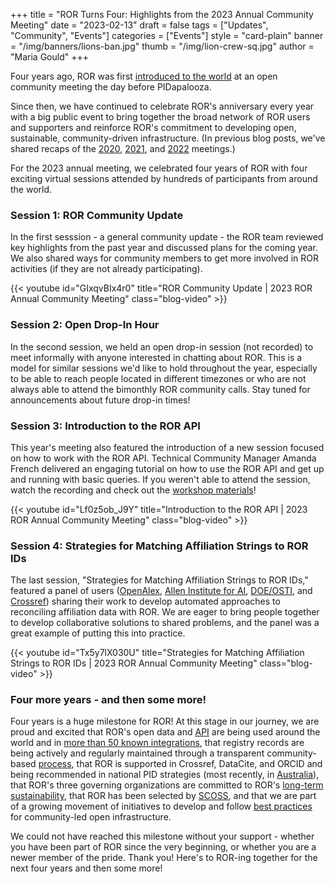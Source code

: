 +++
title = "ROR Turns Four: Highlights from the 2023 Annual Community Meeting"
date = "2023-02-13"
draft = false
tags = ["Updates", "Community", "Events"]
categories = ["Events"]
style = "card-plain"
banner = "/img/banners/lions-ban.jpg"
thumb = "/img/lion-crew-sq.jpg"
author = "Maria Gould"
+++

Four years ago, ROR was first [introduced to the world](/blog/2019-02-10-announcing-first-ror-prototype) at an open community meeting the day before PIDapalooza. 

Since then, we have continued to celebrate ROR's anniversary every year with a big public event to bring together the broad network of ROR users and supporters and reinforce ROR's commitment to developing open, sustainable, community-driven infrastructure. (In previous blog posts, we've shared recaps of the [2020](/blog/2020-02-10-ror-ing-in-portugal), [2021](/blog/2021-02-03-ror-annual-meeting), and [2022](/blog/2022-02-14-new-year-at-ror) meetings.)  

For the 2023 annual meeting, we celebrated four years of ROR with four exciting virtual sessions attended by hundreds of participants from around the world. 

### Session 1: ROR Community Update

In the first sesssion - a general community update - the ROR team reviewed key highlights from the past year and discussed plans for the coming year. We also shared ways for community members to get more involved in ROR activities (if they are not already participating). 

{{< youtube id="GIxqvBIx4r0" title="ROR Community Update | 2023 ROR Annual Community Meeting" class="blog-video" >}}


### Session 2: Open Drop-In Hour

In the second session, we held an open drop-in session (not recorded) to meet informally with anyone interested in chatting about ROR. This is a model for similar sessions we'd like to hold throughout the year, especially to be able to reach people located in different timezones or who are not always able to attend the bimonthly ROR community calls. Stay tuned for announcements about future drop-in times!


### Session 3: Introduction to the ROR API

This year's meeting also featured the introduction of a new session focused on how to work with the ROR API. Technical Community Manager Amanda French delivered an engaging tutorial on how to use the ROR API and get up and running with basic queries. If you weren't able to attend the session, watch the recording and check out the [workshop materials](/tutorials/intro-ror-api)!

{{< youtube id="Lf0z5ob_J9Y" title="Introduction to the ROR API | 2023 ROR Annual Community Meeting" class="blog-video" >}}


### Session 4: Strategies for Matching Affiliation Strings to ROR IDs

The last session, "Strategies for Matching Affiliation Strings to ROR IDs," featured a panel of users ([OpenAlex](https://openalex.org), [Allen Institute for AI](https://allenai.org/), [DOE/OSTI](https://www.osti.gov/), and [Crossref](https://www.crossref.org)) sharing their work to develop automated approaches to reconciling affiliation data with ROR. We are eager to bring people together to develop collaborative solutions to shared problems, and the panel was a great example of putting this into practice.

{{< youtube id="Tx5y7lX030U" title="Strategies for Matching Affiliation Strings to ROR IDs | 2023 ROR Annual Community Meeting" class="blog-video" >}}


### Four more years - and then some more! 

Four years is a huge milestone for ROR! At this stage in our journey, we are proud and excited that ROR's open data and [API](https://ror.readme.io/docs/rest-api) are being used around the world and in [more than 50 known integrations](/community#adopters), that registry records are being actively and regularly maintained through a transparent community-based [process](/registry), that ROR is supported in Crossref, DataCite, and ORCID and being recommended in national PID strategies (most recently, in [Australia](https://ardc.edu.au/article/strategic-investment-in-identifiers-could-save-24-million-and-38000-person-days-per-year/)), that ROR's three governing organizations are committed to ROR's [long-term sustainability](/blog/2022-10-10-strengthening-sustainability), that ROR has been selected by [SCOSS](https://scoss.org), and that we are part of a growing movement of initiatives to develop and follow [best practices](https://openscholarlyinfrastructure.org) for community-led open infrastructure. 

We could not have reached this milestone without your support - whether you have been part of ROR since the very beginning, or whether you are a newer member of the pride. Thank you! Here's to ROR-ing together for the next four years and then some more! 